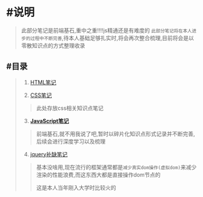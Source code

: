 # #说明

>此部分笔记是前端基石,重中之重!!!!js精通还是有难度的
>`此部分笔记将在本人进步的过程中不断完善`,待本人基础足够扎实时,将会再次整合梳理,目前将会是以零散知识点的方式整理收录
>

## #目录

>1. [HTML笔记](https://gitee.com/hongjilin/hongs-study-notes/tree/master/编程_前端开发学习笔记/HTML+CSS+JS基础笔记/HTML笔记)
>
>2. [CSS笔记](https://gitee.com/hongjilin/hongs-study-notes/tree/master/编程_前端开发学习笔记/HTML+CSS+JS基础笔记/CSS笔记)
>
>   > 此处存放css相关知识点笔记
>
>3. **[JavaScript笔记](https://gitee.com/hongjilin/hongs-study-notes/tree/master/编程_前端开发学习笔记/HTML+CSS+JS基础笔记/JavaScript笔记)**
>
>   > 前端基石,就不用我说了吧,暂时以碎片化知识点形式记录并不断完善,后续会进行深度学习以及梳理
>
>4. [jquery补缺笔记](https://gitee.com/hongjilin/hongs-study-notes/blob/master/%E7%BC%96%E7%A8%8B_%E5%89%8D%E7%AB%AF%E5%BC%80%E5%8F%91%E5%AD%A6%E4%B9%A0%E7%AC%94%E8%AE%B0/HTML+CSS+JS%E5%9F%BA%E7%A1%80%E7%AC%94%E8%AE%B0/jquery%E8%A1%A5%E7%BC%BA%E7%AC%94%E8%AE%B0.md)
>
>   > 基本没啥用,现在流行的框架通常都是`减少真实dom操作(虚拟dom)`来减少渲染的性能浪费,而这东西大都是直接操作dom节点的
>   >
>   > 这是本人当年刚入大学时比较火的

